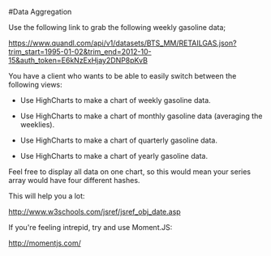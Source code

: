 #Data Aggregation

Use the following link to grab the following weekly gasoline data;

https://www.quandl.com/api/v1/datasets/BTS_MM/RETAILGAS.json?trim_start=1995-01-02&trim_end=2012-10-15&auth_token=E6kNzExHjay2DNP8pKvB

You have a client who wants to be able to easily switch between the following views:

- Use HighCharts to make a chart of weekly gasoline data.

- Use HighCharts to make a chart of monthly gasoline data (averaging the weeklies).

- Use HighCharts to make a chart of quarterly gasoline data.

- Use HighCharts to make a chart of yearly gasoline data.

Feel free to display all data on one chart, so this would mean your series array would have four different hashes.

This will help you a lot:

http://www.w3schools.com/jsref/jsref_obj_date.asp

If you're feeling intrepid, try and use Moment.JS:

http://momentjs.com/
